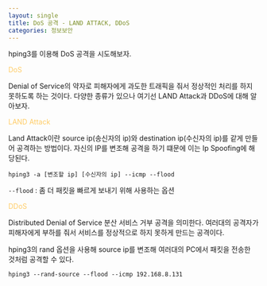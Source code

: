 ```yaml
---
layout: single
title: DoS 공격 - LAND ATTACK, DDoS
categories: 정보보안
---
```


hping3를 이용해 DoS 공격을 시도해보자. 

<font color= '#ffcc66'>DoS</font>

Denial of Service의 약자로 피해자에게 과도한 트래픽을 줘서 정상적인 처리를 하지 못하도록 하는 것이다. 다양한 종류가 있으나 여기선 LAND Attack과 DDoS에 대해 알아보자.

<font color= '#ffcc66' >LAND Attack</font>

Land Attack이란 source ip(송신자의 ip)와 destination ip(수신자의 ip)를 같게 만들어 공격하는 방법이다. 자신의 IP를 변조해 공격을 하기 떄문에 이는 Ip Spoofing에 해당된다.

 

`hping3 -a [변조할 ip] [수신자의 ip] --icmp --flood `

`--flood` : 좀 더 패킷을 빠르게 보내기 위해 사용하는 옵션

<font color= '#ffcc66'>DDoS</font>

Distributed Denial of Service 분산 서비스 거부 공격을 의미한다. 여러대의 공격자가 피해자에게 부하를 줘서 서비스를 정상적으로 하지 못하게 만드는 공격이다. 

hping3의 rand 옵션을 사용해 source ip를 변조해 여러대의 PC에서 패킷을 전송한 것처럼 공격할 수 있다.

`
hping3 --rand-source --flood --icmp 192.168.8.131
`


